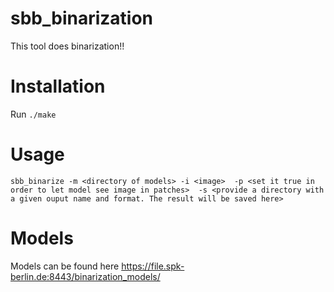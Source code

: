 # sbb_binarization
This tool does binarization!!

# Installation
Run `./make`

# Usage 
`sbb_binarize -m <directory of models> -i <image> 
-p <set it true in order to let model see image in patches> 
-s <provide a directory with a given ouput name and format. The result will be saved here>`
# Models
Models can be found here
https://file.spk-berlin.de:8443/binarization_models/
